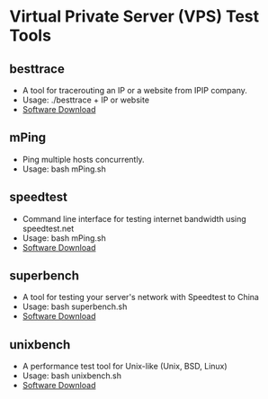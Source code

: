 #  Virtual Private Server (VPS) Test Tools

## besttrace
- A tool for tracerouting an IP or a website from IPIP company.
- Usage:  ./besttrace + IP or website
- [Software Download](https://cdn.ipip.net/17mon/besttrace4linux.zip)

## mPing
- Ping multiple hosts concurrently.
- Usage:  bash mPing.sh

## speedtest
- Command line interface for testing internet bandwidth using speedtest.net
- Usage:  bash mPing.sh
- [Software Download](https://github.com/sivel/speedtest-cli)

## superbench
- A tool for testing your server's network with Speedtest to China 
- Usage:  bash superbench.sh
- [Software Download](https://github.com/oooldking/script/blob/master/superbench.sh)

## unixbench
- A performance test tool for Unix-like (Unix, BSD, Linux)
- Usage:  bash unixbench.sh
 - [Software Download](https://github.com/teddysun/across/raw/master/unixbench.sh)